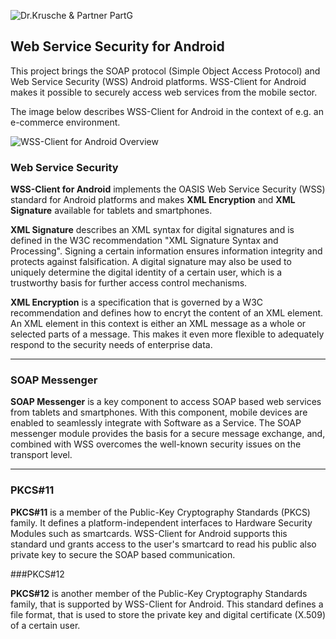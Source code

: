 ![Dr.Krusche & Partner PartG](https://raw.githubusercontent.com/skrusche63/WSS-Client-for-Android/master/wss-client-for-android/images/dr_kruscheundpartner_640.png)

## Web Service Security for Android

This project brings the SOAP protocol (Simple Object Access Protocol) and Web Service Security (WSS) Android platforms. WSS-Client for Android
makes it possible to securely access web services from the mobile sector.

The image below describes WSS-Client for Android in the context of e.g. an e-commerce environment. 

![WSS-Client for Android Overview](https://raw.github.com/skrusche63/wss-client-for-android/master/images/wss_client_overview_640.png)


### Web Service Security

**WSS-Client for Android** implements the OASIS Web Service Security (WSS) standard for Android platforms and makes **XML Encryption** and **XML Signature** 
available for tablets and smartphones.
            
**XML Signature** describes an XML syntax for digital signatures and is defined in the W3C recommendation "XML Signature Syntax and Processing". Signing a certain information
ensures information integrity and protects against falsification. A digital signature may also be used to uniquely determine the digital identity of a certain user, which is a 
trustworthy basis for further access control mechanisms.
            
**XML Encryption** is a specification that is governed by a W3C recommendation and defines how to encryt the content of an XML element. An XML element in this context 
is either an XML message as a whole or selected parts of a message. This makes it even more flexible to adequately respond to the security needs of enterprise data.            

---

### SOAP Messenger

**SOAP Messenger** is a key component to access SOAP based web services from tablets and smartphones. With this component, mobile devices are enabled to seamlessly 
integrate with Software as a Service. The SOAP messenger module provides the basis for a secure message exchange, and, combined with WSS overcomes the well-known 
security issues on the transport level.

---

### PKCS#11
           
**PKCS#11** is a member of the Public-Key Cryptography Standards (PKCS) family. It defines a platform-independent interfaces to Hardware Security Modules such 
as smartcards. WSS-Client for Android supports this standard und grants access to the user's smartcard to read his public also private key to secure the SOAP 
based communication.

###PKCS#12

**PKCS#12** is another member of the Public-Key Cryptography Standards family, that is supported by WSS-Client for Android. This standard defines a file 
format, that is used to store the private key and digital certificate (X.509) of a certain user.
